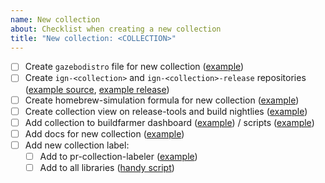```yaml
---
name: New collection
about: Checklist when creating a new collection
title: "New collection: <COLLECTION>"
---
```


<!--

Use this template to keep track of everything that needs to be done when
starting a new collection.

When opening PRs, add a link back to this issue for easier tracking.

-->

- [ ] Create `gazebodistro` file for new collection ([example](https://github.com/gazebo-tooling/gazebodistro/pull/11))
- [ ] Create `ign-<collection>` and `ign-<collection>-release` repositories ([example source](https://github.com/gazebosim/gz-edifice), [example release](https://github.com/gazebo-release/ign-edifice-release))
- [ ] Create homebrew-simulation formula for new collection ([example](https://github.com/osrf/homebrew-simulation/pull/1173))
- [ ] Create collection view on release-tools and build nightlies ([example](https://github.com/gazebo-tooling/release-tools/pull/422/files))
- [ ] Add collection to buildfarmer dashboard ([example](https://github.com/osrf/buildfarmer/pull/183)) / scripts ([example](https://github.com/osrf/buildfarmer/pull/184))
- [ ] Add docs for new collection ([example](https://github.com/gazebosim/docs/pull/95))
- [ ] Add new collection label:
    - [ ] Add to pr-collection-labeler ([example](https://github.com/gazebo-tooling/pr-collection-labeler/pull/11))
    - [ ] Add to all libraries ([handy script](https://github.com/chapulina/github-label-maker/tree/chapulina/ign#ignition))
